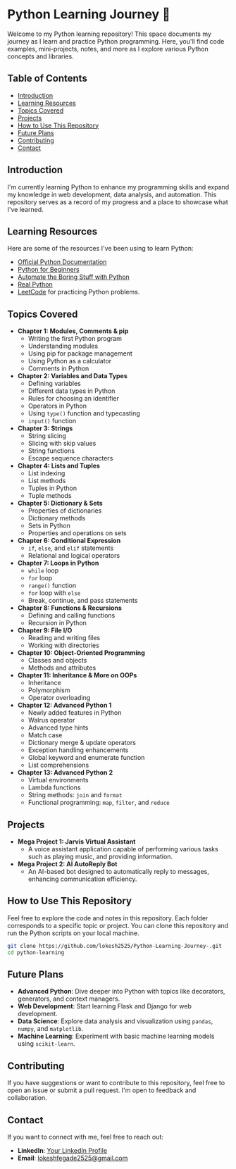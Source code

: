 
# Python Learning Journey 🚀

Welcome to my Python learning repository! This space documents my journey as I learn and practice Python programming. Here, you'll find code examples, mini-projects, notes, and more as I explore various Python concepts and libraries.

## Table of Contents
- [Introduction](#introduction)
- [Learning Resources](#learning-resources)
- [Topics Covered](#topics-covered)
- [Projects](#projects)
- [How to Use This Repository](#how-to-use-this-repository)
- [Future Plans](#future-plans)
- [Contributing](#contributing)
- [Contact](#contact)

## Introduction
I'm currently learning Python to enhance my programming skills and expand my knowledge in web development, data analysis, and automation. This repository serves as a record of my progress and a place to showcase what I've learned.

## Learning Resources
Here are some of the resources I've been using to learn Python:
- [Official Python Documentation](https://docs.python.org/3/)
- [Python for Beginners](https://www.python.org/about/gettingstarted/)
- [Automate the Boring Stuff with Python](https://automatetheboringstuff.com/)
- [Real Python](https://realpython.com/)
- [LeetCode](https://leetcode.com/) for practicing Python problems.

## Topics Covered

- **Chapter 1: Modules, Comments & pip**
  - Writing the first Python program
  - Understanding modules
  - Using pip for package management
  - Using Python as a calculator
  - Comments in Python
- **Chapter 2: Variables and Data Types**
  - Defining variables
  - Different data types in Python
  - Rules for choosing an identifier
  - Operators in Python
  - Using `type()` function and typecasting
  - `input()` function
- **Chapter 3: Strings**
  - String slicing
  - Slicing with skip values
  - String functions
  - Escape sequence characters
- **Chapter 4: Lists and Tuples**
  - List indexing
  - List methods
  - Tuples in Python
  - Tuple methods
- **Chapter 5: Dictionary & Sets**
  - Properties of dictionaries
  - Dictionary methods
  - Sets in Python
  - Properties and operations on sets
- **Chapter 6: Conditional Expression**
  - `if`, `else`, and `elif` statements
  - Relational and logical operators
- **Chapter 7: Loops in Python**
  - `while` loop
  - `for` loop
  - `range()` function
  - `for` loop with `else`
  - Break, continue, and pass statements
- **Chapter 8: Functions & Recursions**
  - Defining and calling functions
  - Recursion in Python
- **Chapter 9: File I/O**
  - Reading and writing files
  - Working with directories
- **Chapter 10: Object-Oriented Programming**
  - Classes and objects
  - Methods and attributes
- **Chapter 11: Inheritance & More on OOPs**
  - Inheritance
  - Polymorphism
  - Operator overloading
- **Chapter 12: Advanced Python 1**
  - Newly added features in Python
  - Walrus operator
  - Advanced type hints
  - Match case
  - Dictionary merge & update operators
  - Exception handling enhancements
  - Global keyword and enumerate function
  - List comprehensions
- **Chapter 13: Advanced Python 2**
  - Virtual environments
  - Lambda functions
  - String methods: `join` and `format`
  - Functional programming: `map`, `filter`, and `reduce`

## Projects
- **Mega Project 1: Jarvis Virtual Assistant**
  - A voice assistant application capable of performing various tasks such as playing music, and providing information.
- **Mega Project 2: AI AutoReply Bot**
  - An AI-based bot designed to automatically reply to messages, enhancing communication efficiency.

## How to Use This Repository
Feel free to explore the code and notes in this repository. Each folder corresponds to a specific topic or project. You can clone this repository and run the Python scripts on your local machine.

```bash
git clone https://github.com/lokesh2525/Python-Learning-Journey-.git
cd python-learning
```

## Future Plans
- **Advanced Python**: Dive deeper into Python with topics like decorators, generators, and context managers.
- **Web Development**: Start learning Flask and Django for web development.
- **Data Science**: Explore data analysis and visualization using `pandas`, `numpy`, and `matplotlib`.
- **Machine Learning**: Experiment with basic machine learning models using `scikit-learn`.

## Contributing
If you have suggestions or want to contribute to this repository, feel free to open an issue or submit a pull request. I'm open to feedback and collaboration.

## Contact
If you want to connect with me, feel free to reach out:
- **LinkedIn**: [Your LinkedIn Profile](https://www.linkedin.com/in/lokeshfegade25/)
- **Email**: lokeshfegade2525@gmail.com
